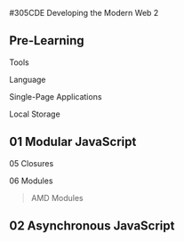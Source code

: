 #305CDE Developing the Modern Web 2

## Pre-Learning

Tools

Language

Single-Page Applications

Local Storage

## 01 Modular JavaScript

05 Closures

06 Modules

> AMD Modules

## 02 Asynchronous JavaScript


